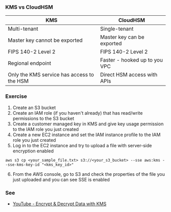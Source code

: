 ### KMS vs CloudHSM
| KMS      | CloudHSM |
| ----------- | ----------- |
| Multi-tenant | Single-tenant |
| Master key cannot be exported | Master key can be exported|
| FIPS 140-2 Level 2 | FIPS 140-2 Level 2|
| Regional endpoint | Faster - hooked up to you VPC|
| Only the KMS service has access to the HSM | Direct HSM access with APIs|

### Exercise
1. Create an S3 bucket
2. Create an IAM role (if you haven't already) that has read/write permissions to the S3 bucket
3. Create a customer managed key in KMS and give key usage permission to the IAM role you just created
4. Create a new EC2 instance and set the IAM instance profile to the IAM role you just created
5. Log in to the EC2 instance and try to upload a file with server-side encryption enabled
```
aws s3 cp <your_sample_file.txt> s3://<your_s3_bucket> --sse aws:kms --sse-kms-key-id "<kms_key_id>"
```
6. From the AWS console, go to S3 and check the properties of the file you just uploaded and you can see SSE is enabled

### See
* [YouTube - Encrypt & Decrypt Data with KMS](https://www.youtube.com/watch?v=0VKJfpCoF2s)
